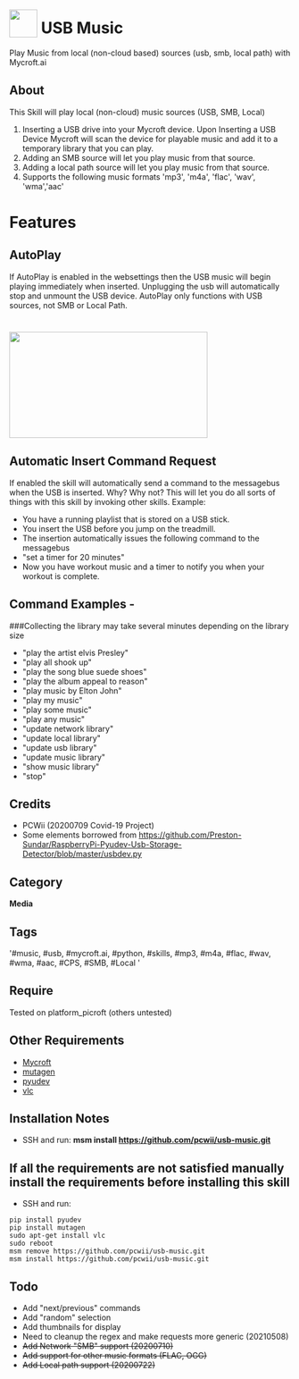 # <img src='/images/usbmusic.png' card_color='#40DBB0' width='50' height='50' style='vertical-align:bottom'/> USB Music
Play Music from local (non-cloud based) sources (usb, smb, local path) with Mycroft.ai

## About 
This Skill will play local (non-cloud) music sources (USB, SMB, Local)
1. Inserting a USB drive into your Mycroft device. Upon Inserting a USB Device Mycroft
will scan the device for playable music and add it to a temporary library that you can play.
2. Adding an SMB source will let you play music from that source.
3. Adding a local path source will let you play music from that source.
4. Supports the following music formats 'mp3', 'm4a', 'flac', 'wav', 'wma','aac' 
# Features
## AutoPlay
If AutoPlay is enabled in the websettings then the USB music will begin playing immediately when inserted.
Unplugging the usb will automatically stop and unmount the USB device.
AutoPlay only functions with USB sources, not SMB or Local Path.
# <img src='/images/settings.png' card_color='#40DBB0' width='355' height='190' style='vertical-align:bottom'/>
## Automatic Insert Command Request
If enabled the skill will automatically send a command to the messagebus
when the USB is inserted.
Why? 
Why not?
This will let you do all sorts of things with this skill by invoking other skills.
Example:
- You have a running playlist that is stored on a USB stick.
- You insert the USB before you jump on the treadmill.
- The insertion automatically issues the following command to the messagebus
- "set a timer for 20 minutes"
- Now you have workout music and a timer to notify you when your workout is complete. 

## Command Examples - 
###Collecting the library may take several minutes depending on the library size
* "play the artist elvis Presley"
* "play all shook up"
* "play the song blue suede shoes"
* "play the album appeal to reason"
* "play music by Elton John"
* "play my music"
* "play some music"
* "play any music"
* "update network library"
* "update local library"
* "update usb library"
* "update music library"
* "show music library"
* "stop"

## Credits 
* PCWii (20200709 Covid-19 Project)
* Some elements borrowed from https://github.com/Preston-Sundar/RaspberryPi-Pyudev-Usb-Storage-Detector/blob/master/usbdev.py
## Category
**Media**
## Tags
'#music, #usb, #mycroft.ai, #python, #skills, #mp3, #m4a, #flac, #wav, #wma, #aac, #CPS, #SMB, #Local '
## Require 
Tested on platform_picroft (others untested) 
## Other Requirements
- [Mycroft](https://docs.mycroft.ai/installing.and.running/installation)
- [mutagen](https://mutagen.readthedocs.io/en/latest/)
- [pyudev](https://pyudev.readthedocs.io/en/latest/)
- [vlc](https://www.videolan.org/index.html)
## Installation Notes
- SSH and run: <b>msm install https://github.com/pcwii/usb-music.git</b>
## If all the requirements are not satisfied manually install the requirements before installing this skill
- SSH and run:
```
pip install pyudev
pip install mutagen
sudo apt-get install vlc
sudo reboot
msm remove https://github.com/pcwii/usb-music.git
msm install https://github.com/pcwii/usb-music.git
```
## Todo
- Add "next/previous" commands
- Add "random" selection
- Add thumbnails for display
- Need to cleanup the regex and make requests more generic (20210508)
- ~~Add Network "SMB" support (20200710)~~
- ~~Add support for other music formats (FLAC, OGG)~~
- ~~Add Local path support (20200722)~~
